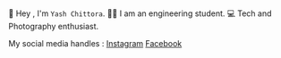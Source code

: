 👋 Hey , I'm `Yash Chittora`.
🧑‍🎓 I am an engineering student.
💻 Tech and Photography enthusiast.

My social media handles :
[Instagram](https://www.instagram.com/yash_chittora_/)      [Facebook](https://www.facebook.com/yash.chittora.58)       